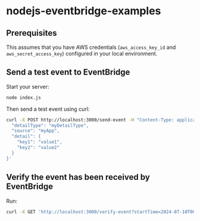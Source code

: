# nodejs-eventbridge-examples

## Prerequisites

This assumes that you have AWS credentials (`aws_access_key_id` and `aws_secret_access_key`) configured in your local environment.

## Send a test event to EventBridge

Start your server:

```bash
node index.js
```

Then send a test event using curl:

```bash
curl -X POST http://localhost:3000/send-event -H "Content-Type: application/json" -d '{
  "detailType": "myDetailType",
  "source": "myApp",
  "detail": {
    "key1": "value1",
    "key2": "value2"
  }
}'
```

## Verify the event has been received by EventBridge

Run:

```bash
curl -X GET 'http://localhost:3000/verify-event?startTime=2024-07-10T00:00:00Z&endTime=2024-07-10T23:59:59Z'
```
